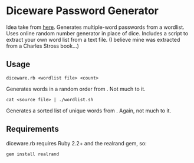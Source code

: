 # Diceware Password Generator

Idea take from [here](http://www.dicewarepasswords.com/). Generates multiple-word passwords from a wordlist. Uses online random number generator in place of dice. Includes a script to extract your own word list from a text file. (I believe mine was extracted from a Charles Stross book...)

## Usage

    diceware.rb <wordlist file> <count>

Generates <count> words in a random order from <wordlist file>. Not much to it.

    cat <source file> | ./wordlist.sh

Generates a sorted list of unique words from <source file>. Again, not much to it.

## Requirements

diceware.rb requires Ruby 2.2+ and the realrand gem, so:

    gem install realrand

